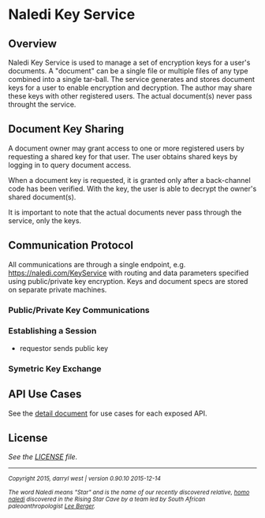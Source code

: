 # Naledi Key Service

## Overview

Naledi Key Service is used to manage a set of encryption keys for a user's documents.  A "document" can be a single file or multiple files of any type combined into a single tar-ball.  The service generates and stores document keys for a user to enable encryption and decryption.  The author may share these keys with other registered users. The actual document(s) never pass throught the service.

## Document Key Sharing

A document owner may grant access to one or more registered users by requesting a shared key for that user.  The user obtains shared keys by logging in to query document access.  

When a document key is requested, it is granted only after a back-channel code has been verified.  With the key, the user is able to decrypt the owner's shared document(s).

It is important to note that the actual documents never pass through the service, only the keys.

## Communication Protocol

All communications are through a single endpoint, e.g. https://naledi.com/KeyService with routing and data parameters specified using public/private key encryption.  Keys and document specs are stored on separate private machines.

### Public/Private Key Communications

### Establishing a Session

* requestor sends public key

### Symetric Key Exchange

## API Use Cases

See the [detail document](documents/use-case.md) for use cases for each exposed API.

## License

_See the [LICENSE](LICENSE) file._

- - -
<small><em>Copyright 2015, darryl west | version 0.90.10 2015-12-14</em></small>

<small><em>The word Naledi means "Star" and is the name of our recently discovered relative, [homo naledi](https://en.wikipedia.org/wiki/Homo_naledi) discovered in the Rising Star Cave by a team led by South African paleoanthropologist [Lee Berger](https://en.wikipedia.org/wiki/Lee_Rogers_Berger).</em></small>
